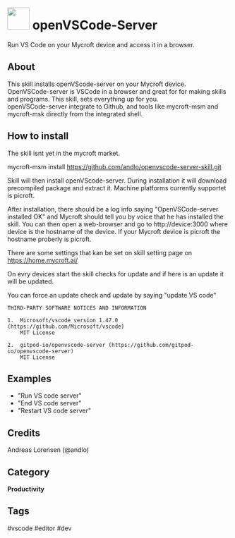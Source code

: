 # <img src='favicon.ico' card_color='#40DBB0' width='50'/> openVSCode-Server
Run VS Code on your Mycroft device and access it in a browser.


## About
This skill installs openVScode-server on your Mycroft device. OpenVSCode-server is VSCode in a browser and great for 
for making skills and programs. This skill, sets everything up for you.   
openVSCode-server integrate to Github, and tools like mycroft-msm and mycroft-msk directly from the integrated 
shell.


## How to install
The skill isnt yet in the mycroft market.

mycroft-msm install https://github.com/andlo/openvscode-server-skill.git

Skill will then install openVScode-server. During installation it will download precompiled package and extract
it. Machine platforms currently supportet is picroft.

After installation, there should be a log info saying "OpenVSCode-server installed OK" and Mycroft should tell 
you by voice that he has installed the skill.
You can then open a web-browser and go to http://device:3000 where device is the hostname of the device.
If your Mycroft device is picroft the hostname proberly is picroft. 

There are some settings that kan be set on skill setting page on https://home.mycroft.ai/ 

On evry devices start the skill checks for update and if here is an update it will be updated.

You can force an update check and update by saying "update VS code" 


```
THIRD-PARTY SOFTWARE NOTICES AND INFORMATION

1.  Microsoft/vscode version 1.47.0 (https://github.com/Microsoft/vscode)
    MIT License 

2.  gitpod-io/openvscode-server (https://github.com/gitpod-io/openvscode-server)
    MIT License 
``` 

## Examples
* "Run VS code server"
* "End VS code server"
* "Restart VS code server"

## Credits
Andreas Lorensen (@andlo)

## Category
**Productivity**

## Tags
#vscode
#editor
#dev
